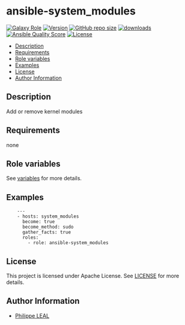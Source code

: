 # ansible-system_modules

[![Galaxy Role](https://img.shields.io/badge/galaxy-system_modules-purple?style=flat)](https://galaxy.ansible.com/lotusnoir/system_modules)
[![Version](https://img.shields.io/github/release/lotusnoir/ansible-system_modules.svg)](https://github.com/lotusnoir/ansible-system_modules/releases/latest)
[![GitHub repo size](https://img.shields.io/github/repo-size/lotusnoir/ansible-system_modules?color=orange&style=flat)](https://galaxy.ansible.com/lotusnoir/system_modules)
[![downloads](https://img.shields.io/ansible/role/d/56940)](https://galaxy.ansible.com/lotusnoir/system_modules)
[![Ansible Quality Score](https://img.shields.io/ansible/quality/56940)](https://galaxy.ansible.com/lotusnoir/system_modules)
[![License](https://img.shields.io/badge/license-Apache--2.0-brightgreen?style=flat)](https://opensource.org/licenses/Apache-2.0)

<!-- START doctoc generated TOC please keep comment here to allow auto update -->
<!-- DON'T EDIT THIS SECTION, INSTEAD RE-RUN doctoc TO UPDATE -->

- [Description](#description)
- [Requirements](#requirements)
- [Role variables](#role-variables)
- [Examples](#examples)
- [License](#license)
- [Author Information](#author-information)

<!-- END doctoc generated TOC please keep comment here to allow auto update -->

## Description

Add or remove kernel modules

## Requirements

none

## Role variables

See [variables](/defaults/main.yml) for more details.

## Examples

        ---
        - hosts: system_modules
          become: true
          become_method: sudo
          gather_facts: true
          roles:
            - role: ansible-system_modules

## License

This project is licensed under Apache License. See [LICENSE](/LICENSE) for more details.

## Author Information

- [Philippe LEAL](https://github.com/lotusnoir)
